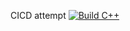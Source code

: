 CICD attempt
[![Build C++](https://github.com/Angel086/CICD/actions/workflows/actions.yml/badge.svg)](https://github.com/Angel086/CICD/actions/workflows/actions.yml)

